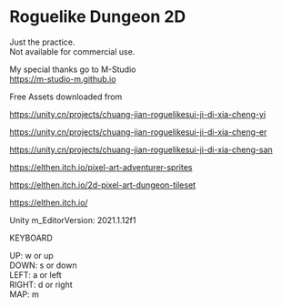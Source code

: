 # Roguelike Dungeon 2D
  
Just the practice.  
Not available for commercial use.  
  
My special thanks go to M-Studio  
https://m-studio-m.github.io  
  
Free Assets downloaded from  
  
https://unity.cn/projects/chuang-jian-roguelikesui-ji-di-xia-cheng-yi  
  
https://unity.cn/projects/chuang-jian-roguelikesui-ji-di-xia-cheng-er  
  
https://unity.cn/projects/chuang-jian-roguelikesui-ji-di-xia-cheng-san  
  
https://elthen.itch.io/pixel-art-adventurer-sprites  
  
https://elthen.itch.io/2d-pixel-art-dungeon-tileset  
  
https://elthen.itch.io/  
  
Unity m_EditorVersion:  2021.1.12f1  
  
KEYBOARD  
  
UP: w or up  
DOWN: s or down  
LEFT: a or left  
RIGHT: d or right  
MAP: m  
  